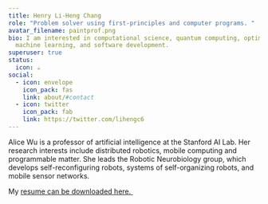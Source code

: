 ```yaml
---
title: Henry Li-Heng Chang
role: "Problem solver using first-principles and computer programs. "
avatar_filename: paintprof.png
bio: I am interested in computational science, quantum computing, optimization,
  machine learning, and software development.
superuser: true
status:
  icon: ☕️
social:
  - icon: envelope
    icon_pack: fas
    link: about/#contact
  - icon: twitter
    icon_pack: fab
    link: https://twitter.com/lihengc6
---
```

Alice Wu is a professor of artificial intelligence at the Stanford AI Lab. Her research interests include distributed robotics, mobile computing and programmable matter. She leads the Robotic Neurobiology group, which develops self-reconfiguring robots, systems of self-organizing robots, and mobile sensor networks.

﻿My [resume can be downloaded here.
](https://docs.google.com/document/d/1ZwTOH-pYl0cPABtMvGqdrAC_5G-ur2v6CyFGbklBtDQ/edit?usp=sharing)﻿ 

